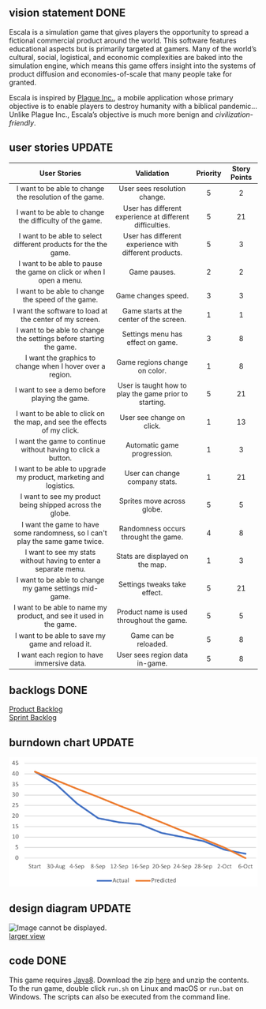 vision statement  DONE
----------------  
Escala is a simulation game that gives players the opportunity to spread a fictional commercial product around the world. This software features educational aspects but is primarily targeted at gamers. Many of the world’s cultural, social, logistical, and economic complexities are baked into the simulation engine, which means this game offers insight into the systems of product diffusion and economies-of-scale that many people take for granted.  

Escala is inspired by [Plague Inc.](https://www.ndemiccreations.com/en/22-plague-inc), a mobile application whose primary objective is to enable players to destroy humanity with a biblical pandemic... Unlike Plague Inc., Escala’s objective is much more benign and *civilization-friendly*.

user stories UPDATE 
------------  
| User Stories | Validation | Priority | Story Points |
|:------------:|:----------:|:--------:|:------------:|
| I want to be able to change the resolution of the game. | User sees resolution change. | 5 | 2 |
| I want to be able to change the difficulty of the game. | User has different experience at different difficulties. | 5 | 21 |
| I want to be able to select different products for the the game. | User has different experience with different products. | 5 | 3 |
| I want to be able to pause the game on click or when I open a menu. | Game pauses. | 2 | 2 |
| I want to be able to change the speed of the game. | Game changes speed. | 3 | 3 |
| I want the software to load at the center of my screen. | Game starts at the center of the screen. | 1 | 1 |
| I want to be able to change the settings before starting the game. | Settings menu has effect on game. | 3 | 8 |
| I want the graphics to change when I hover over a region. | Game regions change on color. | 1 | 8 |
| I want to see a demo before playing the game. | User is taught how to play the game prior to starting. | 5 | 21 |
| I want to be able to click on the map, and see the effects of my click. | User see change on click. | 1 | 13 |
| I want the game to continue without having to click a button. | Automatic game progression. | 1 | 3 |
| I want to be able to upgrade my product, marketing and logistics. | User can change company stats. | 1 | 21 |
| I want to see my product being shipped across the globe. | Sprites move across globe. | 5 | 5 |
| I want the game to have some randomness, so I can't play the same game twice. | Randomness occurs throught the game. | 4 | 8 |
| I want to see my stats without having to enter a separate menu. | Stats are displayed on the map. | 1 | 3 |
| I want to be able to change my game settings mid-game. | Settings tweaks take effect. | 5 | 21 |
| I want to be able to name my product, and see it used in the game. | Product name is used throughout the game. | 5 | 5 |
| I want to be able to save my game and reload it. | Game can be reloaded. | 5 | 8 |
| I want each region to have immersive data. | User sees region data in-game. | 5 | 8 |

backlogs  DONE
--------  
[Product Backlog](https://github.com/tgsachse/escala/issues?utf8=%E2%9C%93&q=is%3Aissue+label%3A%22product+backlog%22+)  
[Sprint Backlog](https://github.com/tgsachse/escala/issues?utf8=%E2%9C%93&q=is%3Aissue+label%3A%22sprint+2+backlog%22+)  

burndown chart  UPDATE
---------------  
![Image cannot be displayed.](./BURNDOWN.png)

design diagram  UPDATE
--------------  
![Image cannot be displayed.](./UML.png)  
[larger view](https://raw.githubusercontent.com/tgsachse/escala/dev/docs/sprints/sprint1/UML.png)  

code  DONE
----  
This game requires [Java8](http://www.oracle.com/technetwork/java/javase/downloads/index.html). Download the zip [here](https://github.com/tgsachse/escala/releases/download/v0.2/escala.zip) and unzip the contents. To the run game, double click `run.sh` on Linux and macOS or `run.bat` on Windows. The scripts can also be executed from the command line.
